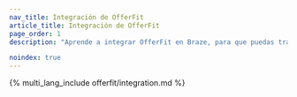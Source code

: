 ```yaml
---
nav_title: Integración de OfferFit
article_title: Integración de OfferFit
page_order: 1
description: "Aprende a integrar OfferFit en Braze, para que puedas trabajar con el equipo de servicios expertos en IA de OfferFit en la creación de casos de uso, de modo que puedas aprovechar la IA para tomar decisiones 1:1 que maximicen cualquier métrica empresarial."

noindex: true
---
```


{% multi_lang_include offerfit/integration.md %}

